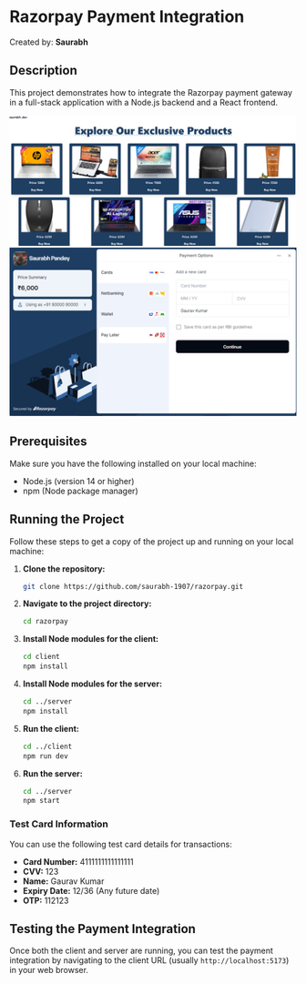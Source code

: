 # Razorpay Payment Integration
Created by: **Saurabh**

## Description
This project demonstrates how to integrate the Razorpay payment gateway in a full-stack application with a Node.js backend and a React frontend.

![Screenshot 1](./s1.png)
![Screenshot 2](./s2.png)


## Prerequisites
Make sure you have the following installed on your local machine:
- Node.js (version 14 or higher)
- npm (Node package manager)

## Running the Project

Follow these steps to get a copy of the project up and running on your local machine:

1. **Clone the repository:**
   ```bash
   git clone https://github.com/saurabh-1907/razorpay.git
   ```

2. **Navigate to the project directory:**
   ```bash
   cd razorpay
   ```

3. **Install Node modules for the client:**
   ```bash
   cd client
   npm install
   ```

4. **Install Node modules for the server:**
   ```bash
   cd ../server
   npm install
   ```

5. **Run the client:**
   ```bash
   cd ../client
   npm run dev
   ```

6. **Run the server:**
   ```bash
   cd ../server
   npm start
   ```
### Test Card Information

You can use the following test card details for transactions:

- **Card Number:** 4111111111111111
- **CVV:** 123
- **Name:** Gaurav Kumar
- **Expiry Date:** 12/36 (Any future date)
- **OTP:** 112123

## Testing the Payment Integration
Once both the client and server are running, you can test the payment integration by navigating to the client URL (usually `http://localhost:5173`) in your web browser.



